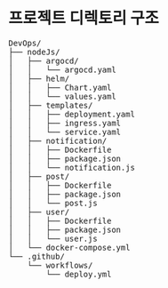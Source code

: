 # 프로젝트 디렉토리 구조

<pre>
DevOps/
├── nodeJs/
│   ├── argocd/
│   │   └── argocd.yaml
│   ├── helm/
│   │   ├── Chart.yaml
│   │   └── values.yaml
│   ├── templates/
│   │   ├── deployment.yaml
│   │   ├── ingress.yaml
│   │   └── service.yaml
│   ├── notification/
│   │   ├── Dockerfile
│   │   ├── package.json
│   │   └── notification.js
│   ├── post/
│   │   ├── Dockerfile
│   │   ├── package.json
│   │   └── post.js
│   ├── user/
│   │   ├── Dockerfile
│   │   ├── package.json
│   │   └── user.js
│   └── docker-compose.yml
└── .github/
    └── workflows/
        └── deploy.yml
</pre>
